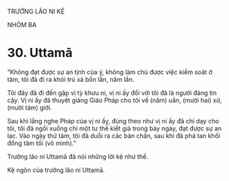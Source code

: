 TRƯỞNG LÃO NI KỆ

NHÓM BA

# 30. Uttamā

“Không đạt được sự an tịnh của ý, không làm chủ được việc kiểm soát ở tâm, tôi đã đi ra khỏi trú xá bốn lần, năm lần.

Tôi đây đã đi đến gặp vị tỳ khưu ni, vị ni ấy đối với tôi đã là người đáng tin cậy. Vị ni ấy đã thuyết giảng Giáo Pháp cho tôi về (năm) uẩn, (mười hai) xứ, (mười tám) giới.

Sau khi lắng nghe Pháp của vị ni ấy, đúng theo như vị ni ấy đã chỉ dạy cho tôi, tôi đã ngồi xuống chỉ một tư thế kiết già trong bảy ngày, đạt được sự an lạc. Vào ngày thứ tám, tôi đã duỗi ra các bàn chân, sau khi đã phá tan khối đống tăm tối (vô minh).”

Trưởng lão ni Uttamā đã nói những lời kệ như thế.

Kệ ngôn của trưởng lão ni Uttamā.
